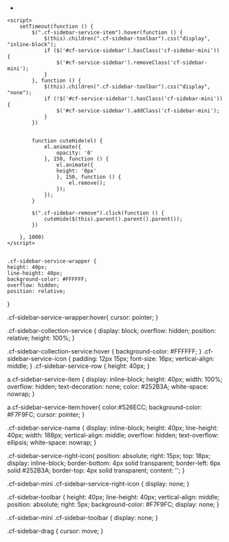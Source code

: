 <!-- <cf-dnd-list  options="$root.favoriteEndpoints" template-url ="src/framework/cf-ui-components/cf-newservicelist/collectionList.html"></cf-dnd-list> -->
<ul class="cf-sidebar-collection-service">
        <li class="cf-sidebar-service-row" style="transform: translate3d(0px, 0px, 0px)" ng-repeat="favoriteEndpoint in $root.favoriteEndpoints" hws-href
            href="{{favoriteEndpoint.endpoint}}" ng-attr-title="{{favoriteEndpoint.name}}">
            <a class="cf-sidebar-service-item">
                <span class="cf-sidebar-service-icon"
                    ng-class="'hwsicon-frame-service-'+favoriteEndpoint.serviceCss"></span>
                <span class="cf-sidebar-service-name" id="{{favoriteEndpoint.tipsElementId}}"
                    ng-bind="favoriteEndpoint.name"></span>
                <span class="cf-sidebar-toolbar">
                    <span class="icon-cloud-action-cross cf-sidebar-remove"></span>
                    <span class="icon-cloud-action-gridlines cf-sidebar-drag"></span>
                </span>
            </a>
        </li>
    </ul>
    
    <script>
        setTimeout(function () {
            $(".cf-sidebar-service-item").hover(function () {
                $(this).children(".cf-sidebar-toolbar").css("display", "inline-block");
                if ($('#cf-service-sidebar').hasClass('cf-sidebar-mini')) {
                    $('#cf-service-sidebar').removeClass('cf-sidebar-mini');
                }
            }, function () {
                $(this).children(".cf-sidebar-toolbar").css("display", "none");
                if (!$('#cf-service-sidebar').hasClass('cf-sidebar-mini')) {
                    $('#cf-service-sidebar').addClass('cf-sidebar-mini');
                }
            })
    
    
            function cuteHide(el) {
                el.animate({
                    opacity: '0'
                }, 150, function () {
                    el.animate({
                    height: '0px'
                    }, 150, function () {
                        el.remove();
                    });
                });
            }
    
            $(".cf-sidebar-remove").click(function () {
                cuteHide($(this).parent().parent().parent());
            })
    
        }, 1000)
    </script>
    
    
    .cf-sidebar-service-wrapper {
    height: 40px;
    line-height: 40px;
    background-color: #FFFFFF;
    overflow: hidden;
    position: relative;
}

.cf-sidebar-service-wrapper:hover{
    cursor: pointer;
}

.cf-sidebar-collection-service {
    display: block;
    overflow: hidden;
    position: relative;
    height: 100%;
}

.cf-sidebar-collection-service:hover {
    background-color: #FFFFFF;
}
.cf-sidebar-service-icon {
    padding: 12px 15px;
    font-size: 16px;
    vertical-align: middle;
}
.cf-sidebar-service-row {
    height: 40px;
}

a.cf-sidebar-service-item {
    display: inline-block;
    height: 40px;
    width: 100%;
    overflow: hidden;
    text-decoration: none;
    color: #252B3A;
    white-space: nowrap;
}

a.cf-sidebar-service-item:hover{
    color:#526ECC;
    background-color: #F7F9FC;
    cursor: pointer;
}

.cf-sidebar-service-name {
    display: inline-block;
    height: 40px;
    line-height: 40px;
    width: 188px;
    vertical-align: middle;
    overflow: hidden;
    text-overflow: ellipsis;
    white-space: nowrap; 
}

.cf-sidebar-service-right-icon{
    position: absolute;
    right: 15px;
    top: 18px;
    display: inline-block;
    border-bottom: 4px solid transparent;
    border-left: 6px solid #252B3A;
    border-top: 4px solid transparent;
    content: '';
}

.cf-sidebar-mini .cf-sidebar-service-right-icon {
    display: none;
}

.cf-sidebar-toolbar {
    height: 40px;
    line-height: 40px;
    vertical-align: middle;
    position: absolute;
    right: 5px;
    background-color: #F7F9FC;
    display: none;
}

.cf-sidebar-mini .cf-sidebar-toolbar {
    display: none;
}

.cf-sidebar-drag {
    cursor: move;
}
